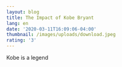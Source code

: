 ```yaml
---
layout: blog
title: The Impact of Kobe Bryant
lang: en
date: '2020-03-11T16:09:06-04:00'
thumbnail: /images/uploads/download.jpeg
rating: '3'
---
```

Kobe is a legend
